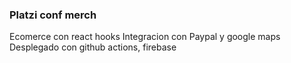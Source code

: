 ### Platzi conf merch

Ecomerce con react hooks
Integracion con Paypal y google maps
Desplegado con github actions, firebase
